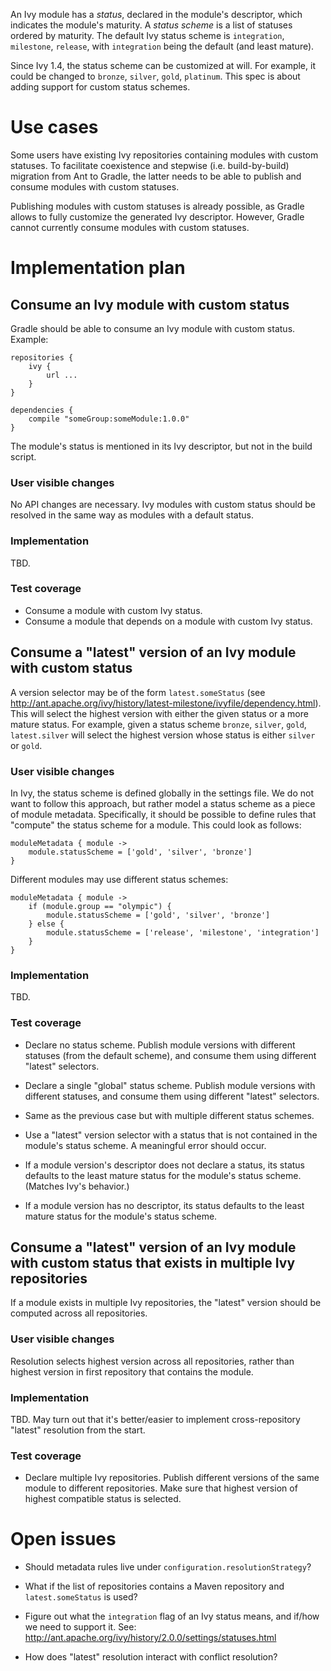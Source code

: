 An Ivy module has a *status*, declared in the module's descriptor, which indicates the module's maturity. A *status scheme* is a
list of statuses ordered by maturity. The default Ivy status scheme is `integration`, `milestone`, `release`, with
`integration` being the default (and least mature).

Since Ivy 1.4, the status scheme can be customized at will. For example, it could be changed to `bronze`, `silver`,
`gold`, `platinum`. This spec is about adding support for custom status schemes.

# Use cases

Some users have existing Ivy repositories containing modules with custom statuses. To facilitate coexistence and stepwise
(i.e. build-by-build) migration from Ant to Gradle, the latter needs to be able to publish and consume modules with custom statuses.

Publishing modules with custom statuses is already possible, as Gradle allows to fully customize the generated Ivy descriptor.
However, Gradle cannot currently consume modules with custom statuses.

# Implementation plan

## Consume an Ivy module with custom status

Gradle should be able to consume an Ivy module with custom status. Example:

    repositories {
        ivy {
            url ...
        }
    }

    dependencies {
        compile "someGroup:someModule:1.0.0"
    }

The module's status is mentioned in its Ivy descriptor, but not in the build script.

### User visible changes

No API changes are necessary. Ivy modules with custom status should be resolved in the same way as modules with a default status.

### Implementation

TBD.

### Test coverage

* Consume a module with custom Ivy status.
* Consume a module that depends on a module with custom Ivy status.

## Consume a "latest" version of an Ivy module with custom status

A version selector may be of the form `latest.someStatus` (see http://ant.apache.org/ivy/history/latest-milestone/ivyfile/dependency.html).
This will select the highest version with either the given status or a more mature status. For example, given a status scheme
`bronze`, `silver`, `gold`, `latest.silver` will select the highest version whose status is either `silver` or `gold`.

### User visible changes

In Ivy, the status scheme is defined globally in the settings file. We do not want to follow this approach, but rather
model a status scheme as a piece of module metadata. Specifically, it should be possible to define rules that "compute"
the status scheme for a module. This could look as follows:

    moduleMetadata { module ->
        module.statusScheme = ['gold', 'silver', 'bronze']
    }

Different modules may use different status schemes:

    moduleMetadata { module ->
        if (module.group == "olympic") {
            module.statusScheme = ['gold', 'silver', 'bronze']
        } else {
            module.statusScheme = ['release', 'milestone', 'integration']
        }
    }

### Implementation

TBD.

### Test coverage

* Declare no status scheme. Publish module versions with different statuses (from the default scheme), and consume them using different "latest" selectors.

* Declare a single "global" status scheme. Publish module versions with different statuses, and consume them using different "latest" selectors.

* Same as the previous case but with multiple different status schemes.

* Use a "latest" version selector with a status that is not contained in the module's status scheme. A meaningful error should occur.

* If a module version's descriptor does not declare a status, its status defaults to the least mature status for the module's status scheme. (Matches Ivy's behavior.)

* If a module version has no descriptor, its status defaults to the least mature status for the module's status scheme.

## Consume a "latest" version of an Ivy module with custom status that exists in multiple Ivy repositories

If a module exists in multiple Ivy repositories, the "latest" version should be computed across all repositories.

### User visible changes

Resolution selects highest version across all repositories, rather than highest version in first repository that contains the module.

### Implementation

TBD. May turn out that it's better/easier to implement cross-repository "latest" resolution from the start.

### Test coverage

* Declare multiple Ivy repositories. Publish different versions of the same module to different repositories. Make sure that highest version of highest compatible status is selected.

# Open issues

* Should metadata rules live under `configuration.resolutionStrategy`?

* What if the list of repositories contains a Maven repository and `latest.someStatus` is used?

* Figure out what the `integration` flag of an Ivy status means, and if/how we need to support it. See: http://ant.apache.org/ivy/history/2.0.0/settings/statuses.html

* How does "latest" resolution interact with conflict resolution?
